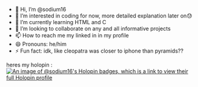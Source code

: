 - 👋 Hi, I’m @sodium16
- 👀 I’m interested in coding for now, more detailed explanation later on😓
- 🌱 I’m currently learning HTML and C
- 💞️ I’m looking to collaborate on any and all informative projects
- 📫 How to reach me my linked in in my profile
- 😄 Pronouns: he/him
- ⚡ Fun fact: idk, like cleopatra was closer to iphone than pyramids??

heres my holopin : [![An image of @sodium16's Holopin badges, which is a link to view their full Holopin profile](https://holopin.me/sodium16)](https://holopin.io/@sodium16)
<!---
sodium16/sodium16 is a ✨ special ✨ repository because its `README.md` (this file) appears on your GitHub profile.
You can click the Preview link to take a look at your changes.
--->
